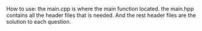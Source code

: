 How to use:
the main.cpp is where the main function located. 
the main.hpp contains all the header files that is needed.
And the rest header files are the solution to each question.
